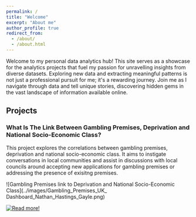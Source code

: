 ```yaml
---
permalink: /
title: "Welcome"
excerpt: "About me"
author_profile: true
redirect_from: 
  - /about/
  - /about.html
---
```


Welcome to my personal data analytics hub! This site serves as a showcase for the analytics projects that fuel my passion for unravelling insights from diverse datasets. Exploring new data and extracting meaningful patterns is not just a professional pursuit for me; it's a rewarding journey. Join me as I navigate through data and tell unique stories, discovering hidden gems in the vast landscape of information available online.

Projects 
------
### What Is The Link Between Gambling Premises, Deprivation and National Socio-Economic Class?

This project explores the correlations between gambling premises, deprivation and national socio-economic class. It aims to instigate conversations in local communities and assist in discussions with local councils around accepting new applications for gambling premises or addressing the presence of exisitng premises.

![Gambling Premises link to Deprivation and National Socio-Economic Class](../images/Gambling_Premises_UK_ Dashboard_Nathan_Hastings_Gayle.png)

[![Read more!](https://nathanhgayle.github.io/portfolio/)](https://nathanhgayle.github.io/portfolio/portfolio-1/)


